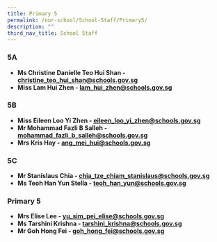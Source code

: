 ```yaml
---
title: Primary 5
permalink: /our-school/School-Staff/Primary5/
description: ""
third_nav_title: School Staff
---
```

### 5A
*   **Ms Christine Danielle Teo Hui Shan - christine_teo_hui_shan@schools.gov.sg**  
*   **Miss Lam Hui Zhen - lam_hui_zhen@schools.gov.sg**  
  
### 5B
*   **Miss Eileen Loo Yi Zhen - eileen_loo_yi_zhen@schools.gov.sg**  
*   **Mr Mohammad Fazli B Salleh - mohammad_fazli_b_salleh@schools.gov.sg**  
*   **Mrs Kris Hay - ang_mei_hui@schools.gov.sg** 

### 5C
*   **Mr Stanislaus Chia - chia_tze_chiam_stanislaus@schools.gov.sg**  
*   **Ms Teoh Han Yun Stella - teoh_han_yun@schools.gov.sg**  

### Primary 5
*   **Mrs Elise Lee - yu_sim_pei_elise@schools.gov.sg**  
*   **Ms Tarshini Krishna - tarshini_krishna@schools.gov.sg** 
*   **Mr Goh Hong Fei - goh_hong_fei@schools.gov.sg**